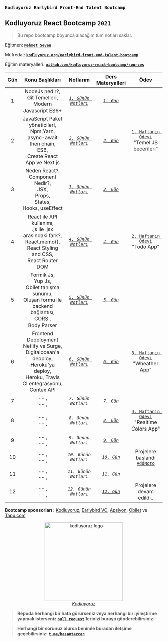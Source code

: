 ### `Kodluyoruz Earlybird Front-End Talent Bootcamp`
## Kodluyoruz React Bootcamp `2021`

> Bu repo bootcamp boyunca alacağım tüm notları saklar.

Eğitmen: [**`Mehmet Seven`**](https://twitter.com/mehmeteseven)

Müfredat: [**`kodluyoruz.org/earlybird-front-end-talent-bootcamp`**](https://www.kodluyoruz.org/bootcamp/istanbul-earlybird-front-end-talent-bootcamp/)

Eğitim materyalleri: [**`github.com/kodluyoruz-react-bootcamp/sources`**](https://github.com/kodluyoruz-react-bootcamp/sources)

|  Gün  |             Konu Başlıkları                    |                  Notlarım                   |         Ders Materyalleri          |                                          Ödev                                          |
| :---: | :------: | :-----------------------------------------: | :-------------: | :----------------------: |
|   1   | NodeJs nedir?,<br> Git Temelleri,<br> Modern Javascript ES6+| [*`1. Günün Notları`*](/_data/docs/day1.md) | [*`1. Gün`*](/_data/practice/day1) |        |
|   2   | JavaScript Paket yöneticileri,<br> Npm,Yarn,<br> async-await then chain,<br> ES6,<br> Create React App ve Next.js | [*`2. Günün Notları`*](/_data/docs/day2.md) | [*`2. Gün`*](/_data/practice/day2) | [`1. Haftanın Ödevi`](https://github.com/kodluyoruz-react-bootcamp/odev-1-hasantezcan) <br> "Temel JS becerileri" |
|   3   | Neden React?,<br> Component Nedir?,<br> JSX,<br> Props,<br> States,<br> Hooks, useEffect | [*`3. Günün Notları`*](/_data/docs/day3.md) | [*`3. Gün`*](/_data/practice/day3) |       |
|   4   | React ile API kullanımı,<br> .js ile .jsx arasındaki fark?,<br> React.memo(),<br> React Styling and CSS,<br> React Router DOM | [*`4. Günün Notları`*](/_data/docs/day4.md) | [*`4. Gün`*](/_data/practice/day4) | [`2. Haftanın Ödevi`](https://github.com/kodluyoruz-react-bootcamp/odev-2-todo-app-hasantezcan) <br> "Todo App" |
|   5   | Formik Js,<br> Yup Js,<br> Obilet tanışma sunumu,<br> Oluşan formu ile backend bağlantısı,<br> CORS ,<br> Body Parser | [*`5. Günün Notları`*](/_data/docs/day5.md) | [*`5. Gün`*](/_data/practice/day5) |  |
|   6   | Frontend Deoployment Netlify ve Surge,<br> Digitalocean'a deoploy,<br> Heroku'ya  deploy,<br> Heroku, Travis CI entegrasyonu,<br> Contex API | [*`6. Günün Notları`*](/_data/docs/day6.md) | [*`6. Gün`*](/_data/practice/day6) | [`3. Haftanın Ödevi`](https://github.com/kodluyoruz-react-bootcamp/odev-3-weather-app-hasantezcan) <br> "Wheather App" |
|   7   | -- ,<br> -- ,<br> | *`7. Günün Notları`* | [*`7. Gün`*](/_data/practice/day7) |  |
|   8   | -- ,<br> -- ,<br> | *`8. Günün Notları`* | [*`8. Gün`*](/_data/practice/day8) | [`4. Haftanın Ödevi`](https://github.com/kodluyoruz-react-bootcamp/odev-4-realtime-colors-app-hasantezcan) <br> "Realtime Colors App"  |
|   9   | -- ,<br> -- ,<br> | *`9. Günün Notları`* | [*`9. Gün`*](/_data/practice/day9) |  |
|   10   | -- ,<br> -- ,<br> | *`10. Günün Notları`* | [*`10. Gün`*](/_data/practice/day10) | Projelere başlandı [`AddNoto`](https://github.com/adnoto-team)|
|   11   | -- ,<br> -- ,<br> | *`11. Günün Notları`* | [*`11. Gün`*](/_data/practice/day11) |  |
|   12   | -- ,<br> -- ,<br> | *`12. Günün Notları`* | [*`12. Gün`*](/_data/practice/day12) | Projelere devam edildi.. |

**Bootcamp sponsorları :** [Kodluyoruz](https://www.kodluyoruz.org/), [Earlybird VC](https://earlybird.com/), [Apsiyon](https://www.apsiyon.com/), [Obilet](Obilet.com) ve [Tapu.com](https://www.tapu.com/)


<p align="center">
	<a href="https://www.kodluyoruz.org/">
		<img alt="kodluyoruz logo" src="_data/images/kodluyoruz-logo.png" width="250">
	</a>
        <br>
		<em><span><a href="https://www.kodluyoruz.org/">Kodluyoruz</a></span></em>	
</p>


> **Repoda herhangi bir hata görürseniz veya herhangi bir iyileştirme yapmak isterseniz [`pull request`](https://github.com/hasantezcan/kodluyoruz-react-bootcamp/pulls)'lerinizi buraya gönderebilirsiniz.**

> **Herhangi bir sorunuz olursa benimle buradan iletşime geçebilirsiniz:** [**`t.me/hasantezcan`**](https://t.me/hasantezcan)

